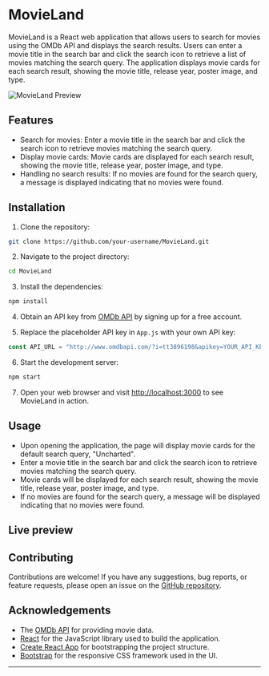 # MovieLand

MovieLand is a React web application that allows users to search for movies using the OMDb API and displays the search results. Users can enter a movie title in the search bar and click the search icon to retrieve a list of movies matching the search query. The application displays movie cards for each search result, showing the movie title, release year, poster image, and type.

![MovieLand Preview](./screenshot.png)

## Features

- Search for movies: Enter a movie title in the search bar and click the search icon to retrieve movies matching the search query.
- Display movie cards: Movie cards are displayed for each search result, showing the movie title, release year, poster image, and type.
- Handling no search results: If no movies are found for the search query, a message is displayed indicating that no movies were found.

## Installation

1. Clone the repository:

```bash
git clone https://github.com/your-username/MovieLand.git
```

2. Navigate to the project directory:

```bash
cd MovieLand
```

3. Install the dependencies:

```bash
npm install
```

4. Obtain an API key from [OMDb API](http://www.omdbapi.com/) by signing up for a free account.

5. Replace the placeholder API key in `App.js` with your own API key:

```javascript
const API_URL = "http://www.omdbapi.com/?i=tt3896198&apikey=YOUR_API_KEY";
```

6. Start the development server:

```bash
npm start
```

7. Open your web browser and visit [http://localhost:3000](http://localhost:3000) to see MovieLand in action.

## Usage

- Upon opening the application, the page will display movie cards for the default search query, "Uncharted".
- Enter a movie title in the search bar and click the search icon to retrieve movies matching the search query.
- Movie cards will be displayed for each search result, showing the movie title, release year, poster image, and type.
- If no movies are found for the search query, a message will be displayed indicating that no movies were found.

## Live preview




## Contributing

Contributions are welcome! If you have any suggestions, bug reports, or feature requests, please open an issue on the [GitHub repository](https://github.com/your-username/MovieLand/issues).

## Acknowledgements

- The [OMDb API](http://www.omdbapi.com/) for providing movie data.
- [React](https://reactjs.org/) for the JavaScript library used to build the application.
- [Create React App](https://create-react-app.dev/) for bootstrapping the project structure.
- [Bootstrap](https://getbootstrap.com/) for the responsive CSS framework used in the UI.

---

